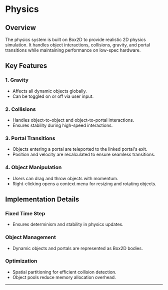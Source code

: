 # Physics

## Overview

The physics system is built on Box2D to provide realistic 2D physics simulation. It handles object interactions, collisions, gravity, and portal transitions while maintaining performance on low-spec hardware.

## Key Features

### 1. **Gravity**
- Affects all dynamic objects globally.
- Can be toggled on or off via user input.

### 2. **Collisions**
- Handles object-to-object and object-to-portal interactions.
- Ensures stability during high-speed interactions.

### 3. **Portal Transitions**
- Objects entering a portal are teleported to the linked portal's exit.
- Position and velocity are recalculated to ensure seamless transitions.

### 4. **Object Manipulation**
- Users can drag and throw objects with momentum.
- Right-clicking opens a context menu for resizing and rotating objects.

## Implementation Details

### Fixed Time Step
- Ensures determinism and stability in physics updates.

### Object Management
- Dynamic objects and portals are represented as Box2D bodies.

### Optimization
- Spatial partitioning for efficient collision detection.
- Object pools reduce memory allocation overhead.

---

